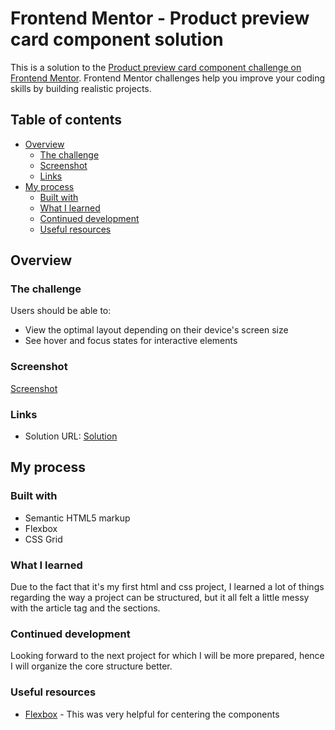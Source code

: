 # Frontend Mentor - Product preview card component solution

This is a solution to the [Product preview card component challenge on Frontend Mentor](https://www.frontendmentor.io/challenges/product-preview-card-component-GO7UmttRfa). Frontend Mentor challenges help you improve your coding skills by building realistic projects. 

## Table of contents

- [Overview](#overview)
  - [The challenge](#the-challenge)
  - [Screenshot](#screenshot)
  - [Links](#links)
- [My process](#my-process)
  - [Built with](#built-with)
  - [What I learned](#what-i-learned)
  - [Continued development](#continued-development)
  - [Useful resources](#useful-resources)

## Overview

### The challenge

Users should be able to:

- View the optimal layout depending on their device's screen size
- See hover and focus states for interactive elements

### Screenshot

[Screenshot](./screenshot.png)

### Links

- Solution URL: [Solution](https://github.com/CVakratsas/Frontend-Mentor/tree/master/01_ProductPreviewCardComponent/solution)

## My process

### Built with

- Semantic HTML5 markup
- Flexbox
- CSS Grid

### What I learned

Due to the fact that it's my first html and css project, I learned a lot of things regarding the way a project can be structured,
but it all felt a little messy with the article tag and the sections.

### Continued development

Looking forward to the next project for which I will be more prepared, hence I will organize the core structure better.

### Useful resources

- [Flexbox](https://css-tricks.com/snippets/css/a-guide-to-flexbox/) - This was very helpful for centering the components